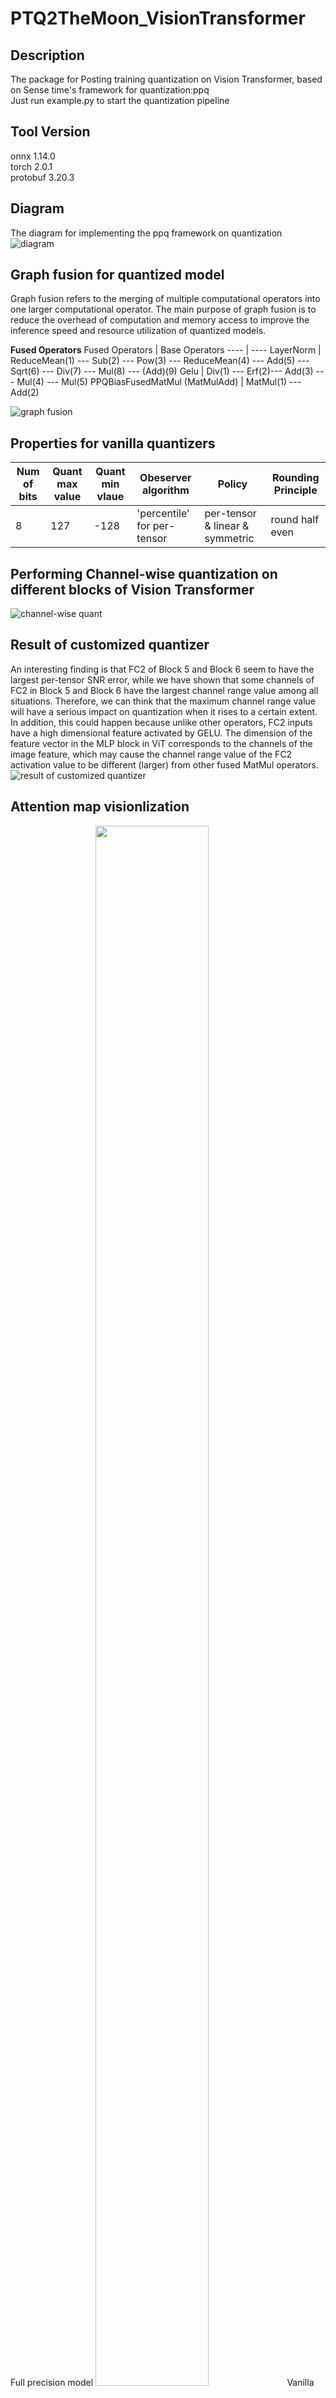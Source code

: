 # PTQ2TheMoon_VisionTransformer
## Description
The package for Posting training quantization on Vision Transformer, based on Sense time's framework for quantization:ppq  
Just run example.py to start the quantization pipeline  
## Tool Version
onnx 1.14.0  
torch 2.0.1  
protobuf 3.20.3  
## Diagram  
The diagram for implementing the ppq framework on quantization
![diagram](img/diagram.png)
## Graph fusion for quantized model  
Graph fusion refers to the merging of multiple computational operators into one larger computational operator. The main purpose of graph fusion is to reduce the overhead of computation and memory access to improve the inference speed and resource utilization of quantized models.  

**Fused Operators**
Fused Operators | Base Operators
---- | ----
LayerNorm | ReduceMean(1) --- Sub(2) --- Pow(3) --- ReduceMean(4) --- Add(5) --- Sqrt(6) --- Div(7) --- Mul(8) --- (Add)(9)
Gelu | Div(1) --- Erf(2)--- Add(3) --- Mul(4) --- Mul(5)
PPQBiasFusedMatMul (MatMulAdd) | MatMul(1) --- Add(2)  

![graph fusion](img/graphFusion.png)  

## Properties for vanilla quantizers
Num of bits | Quant max value  | Quant min vlaue | Obeserver algorithm | Policy | Rounding Principle
 ---- | ----- | ------ | ------- | -------- | ---------
8  | 127 | -128 | 'percentile' for per-tensor | per-tensor & linear & symmetric | round half even

## Performing Channel-wise quantization on different blocks of Vision Transformer
![channel-wise quant](img/channel_wise_on_vit.png)  

## Result of customized quantizer
An interesting finding is that FC2 of Block 5 and Block 6 seem to have the largest per-tensor SNR error, while we have shown that some channels of FC2 in Block 5 and Block 6 have the largest channel range value among all situations. Therefore, we can think that the maximum channel range value will have a serious impact on quantization when it rises to a certain extent. In addition, this could happen because unlike other operators, FC2 inputs have a high dimensional feature activated by GELU. The dimension of the feature vector in the MLP block in ViT corresponds to the channels of the image feature, which may cause the channel range value of the FC2 activation value to be different (larger) from other fused MatMul operators.
![result of customized quantizer](img/customized_quantized.png)

## Attention map visionlization
Full precision model
<img src="img/Figure_1.png" width="60%" height="80%">
Vanilla Quantizer
<img src="img/Figure_normC.png" width="60%" height="80%">
Customized Channel-wise Quantizer
<img src="img/Figure_quant.png" width="60%" height="80%">

## Reference of papers or online-resource covered during research
* Bahdanau, D., Cho, K., & Bengio, Y. (2014). Neural Machine Translation by Jointly Learning to Align and Translate. CoRR, abs/1409.0473. 
* Brown, T. B., Mann, B., Ryder, N., Subbiah, M., Kaplan, J., Dhariwal, P., Neelakantan, A., Shyam, P., Sastry, G., Askell, A., Agarwal, S., Herbert-Voss, A., Krueger, G., Henighan, T. J., Child, R., Ramesh, A., Ziegler, D. M., Wu, J., Winter, C., . . . Amodei, D. (2020). Language Models are Few-Shot Learners. ArXiv, abs/2005.14165. 
* Chen, H., Wang, Y., Xu, C., Yang, Z., Liu, C., Shi, B., Xu, C., Xu, C., & Tian, Q. (2019). Data-Free Learning of Student Networks. 2019 IEEE/CVF International Conference on Computer Vision (ICCV), 3513-3521. 
* Cubuk, E. D., Zoph, B., Mané, D., Vasudevan, V., & Le, Q. V. (2018). AutoAugment: Learning Augmentation Policies from Data. ArXiv, abs/1805.09501. 
* Cubuk, E. D., Zoph, B., Shlens, J., & Le, Q. V. (2019). Randaugment: Practical automated data augmentation with a reduced search space. 2020 IEEE/CVF Conference on Computer Vision and Pattern Recognition Workshops (CVPRW), 3008-3017. 
* Devlin, J., Chang, M.-W., Lee, K., & Toutanova, K. (2019). BERT: Pre-training of Deep Bidirectional Transformers for Language Understanding. ArXiv, abs/1810.04805. 
* Dosovitskiy, A., Beyer, L., Kolesnikov, A., Weissenborn, D., Zhai, X., Unterthiner, T., Dehghani, M., Minderer, M., Heigold, G., Gelly, S., Uszkoreit, J., & Houlsby, N. (2020). An Image is Worth 16x16 Words: Transformers for Image Recognition at Scale. ArXiv,abs/2010.11929. 
* Frumkin, N., Gope, D., & Marculescu, D. (2022). CPT-V: A Contrastive Approach to PostTraining Quantization of Vision Transformers. ArXiv, abs/2211.09643. 
* Gholami, A., Kim, S., Dong, Z., Yao, Z., Mahoney, M. W., & Keutzer, K. (2021). A Survey of Quantization Methods for Efficient Neural Network Inference. ArXiv, abs/2103.13630. 
* Gholami, A., Mahoney, M. W., & Keutzer, K. (2020). An integrated approach to neural network design, training, and inference. Univ. California, Berkeley, Berkeley, CA, USA, Tech. Rep. 
* Gray, R. M., & Neuhoff, D. L. (1998). Quantization. IEEE Transactions on Information Theory,44(6), 2325-2383. https://doi.org/10.1109/18.720541
* Kim, Y., Denton, C., Hoang, L., & Rush, A. M. (2017). Structured Attention Networks. ArXiv,abs/1702.00887. 
* Li, Z., Chen, M., Xiao, J., & Gu, Q. (2022). PSAQ-ViT V2: Towards Accurate and General Data-Free Quantization for Vision Transformers. ArXiv, abs/2209.05687. 
* Li, Z., Ma, L., Chen, M., Xiao, J., & Gu, Q. (2022). Patch Similarity Aware Data-Free Quantization for Vision Transformers. ArXiv, abs/2203.02250. 
* Li, Z., Xiao, J., Yang, L., & Gu, Q. (2022). RepQ-ViT: Scale Reparameterization for PostTraining Quantization of Vision Transformers. ArXiv, abs/2212.08254. 
* Lin, Y., Zhang, T., Sun, P., Li, Z., & Zhou, S. (2021). FQ-ViT: Post-Training Quantization for Fully Quantized Vision Transformer. International Joint Conference on Artificial Intelligence
* Liu, Y., Yang, H., Dong, Z., Keutzer, K., Du, L., & Zhang, S. (2022). NoisyQuant: Noisy BiasEnhanced Post-Training Activation Quantization for Vision Transformers. ArXiv,abs/2211.16056. 
* Liu, Z., Hu, H., Lin, Y., Yao, Z., Xie, Z., Wei, Y., Ning, J., Cao, Y., Zhang, Z., Dong, L., Wei, F., & Guo, B. (2021). Swin Transformer V2: Scaling Up Capacity and Resolution. 2022 IEEE/CVF Conference on Computer Vision and Pattern Recognition (CVPR), 11999-12009. 
* Liu, Z., Wang, Y., Han, K., Ma, S., & Gao, W. (2021). Post-Training Quantization for Vision Transformer. Neural Information Processing Systems, 
* Mehta, S., & Rastegari, M. (2021). MobileViT: Light-weight, General-purpose, and Mobilefriendly Vision Transformer. ArXiv, abs/2110.02178
* Nagel, M., Amjad, R. A., Baalen, M. v., Louizos, C., & Blankevoort, T. (2020). Up or Down? Adaptive Rounding for Post-Training Quantization. ArXiv, abs/2004.10568.
* Nagel, M., Fournarakis, M., Amjad, R. A., Bondarenko, Y., Baalen, M. v., & Blankevoort, T. (2021). A White Paper on Neural Network Quantization. ArXiv, abs/2106.08295.
* Przewlocka-Rus, D., Sarwar, S. S., Sumbul, H. E., Li, Y., & Salvo, B. d. (2022). Power-of-Two Quantization for Low Bitwidth and Hardware Compliant Neural Networks. ArXiv,abs/2203.05025.
* Radosavovic, I., Kosaraju, R. P., Girshick, R. B., He, K., & Dollár, P. (2020). Designing Network Design Spaces. 2020 IEEE/CVF Conference on Computer Vision and Pattern Recognition (CVPR), 10425-10433.
* SenseTime. (2023). PPL Quantization Tool GitHub repository. https://github.com/openpplpublic/ppq
* Touvron, H., Cord, M., Douze, M., Massa, F., Sablayrolles, A., & J'egou, H. e. (2020). Training data-efficient image transformers & distillation through attention. International Conference on Machine Learning
* Vaswani, A., Shazeer, N., Parmar, N., Uszkoreit, J., Jones, L., Gomez, A. N., Kaiser, L. u., & Polosukhin, I. (2017). Attention is All you Need https://proceedings.neurips.cc/paper/2017/file/3f5ee243547dee91fbd053c1c4a845aa-Paper.pdf
* Wightman, R. (2019). PyTorch Image Models. GitHub repository. https://doi.org/10.5281/zenodo.4414861
* Wu, H., Judd, P., Zhang, X., Isaev, M., & Micikevicius, P. (2020). Integer Quantization for Deep Learning Inference: Principles and Empirical Evaluation.
* Xiao, T., Singh, M., Mintun, E., Darrell, T., Dollár, P., & Girshick, R. B. (2021). Early Convolutions Help Transformers See Better. Neural Information Processing Systems
* Yuan, Z., Xue, C., Chen, Y., Wu, Q., & Sun, G. (2022). PTQ4ViT: Post-Training Quantization For Vision Transformers With Twin Uniform Quantization Computer Vision – ECCV 2022: 17th European Conference, Tel Aviv, Israel, October 23–27, 2022, Proceedings, Part XII, https://doi.org/10.1007/978-3-031-19775-8_12
* Zhao, R., Hu, Y., Dotzel, J., Sa, C. D., & Zhang, Z. (2019). Improving Neural Network Quantization without Retraining using Outlier Channel Splitting. ArXiv, abs/1901.09504



